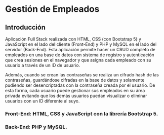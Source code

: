 # Gestión de Empleados

## Introducción

Aplicación Full Stack realizada con HTML, CSS (con Bootstrap 5) y JavaScript en el lado del cliente (Front-End) y PHP y MySQL en el lado del servidor (Back-End). Esta aplicación permite hacer un CRUD completo de empleados en una base de datos con sistema de registro y autenticación que crea sesiones en el navegador y que asigna cada empleado con su usuario a través de un ID de usuario. 

Además, cuando se crean las contraseñas se realiza un cifrado hash de las contraseñas, guardándose cifradas en la base de datos y solamente pudiendo ser desencriptadas con la contraseña creada por el usuario. De esta forma, cada usuario puede gestionar sus empleados en su área privada evitando que los demás usuarios puedan visualizar o eliminar usuarios con un ID diferente al suyo.

### Front-End: HTML, CSS y JavaScript con la librería Bootstrap 5.

### Back-End: PHP y MySQL.

